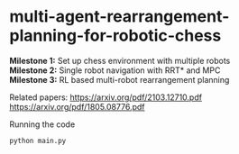 # multi-agent-rearrangement-planning-for-robotic-chess

**Milestone 1:** Set up chess environment with multiple robots  
**Milestone 2:** Single robot navigation with RRT* and MPC  
**Milestone 3:** RL based multi-robot rearrangement planning  

Related papers: https://arxiv.org/pdf/2103.12710.pdf   
                https://arxiv.org/pdf/1805.08776.pdf  
                
Running the code 

`python main.py`
